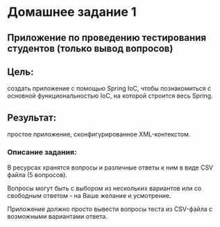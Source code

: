 # Домашнее задание 1

## Приложение по проведению тестирования студентов (только вывод вопросов) 

## Цель:
 создать приложение с помощью Spring IoC, чтобы познакомиться с основной функциональностью IoC, на которой строится весь Spring.

## Результат: 
простое приложение, сконфигурированное XML-контекстом.

### Описание задания:

В ресурсах хранятся вопросы и различные ответы к ним в виде CSV файла (5 вопросов).

Вопросы могут быть с выбором из нескольких вариантов или со свободным ответом - на Ваше желание и усмотрение.

Приложение должно просто вывести вопросы теста из CSV-файла с возможными вариантами ответа.

